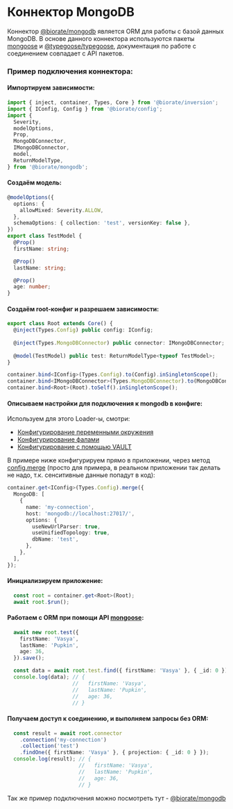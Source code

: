 # Коннектор MongoDB

Коннектор [@biorate/mongodb](https://www.npmjs.com/package/@biorate/mongodb) является
ORM для работы с базой данных MongoDB. В основе данного коннектора используются пакеты
[mongoose](https://www.npmjs.com/mongoose) и 
[@typegoose/typegoose](https://www.npmjs.com/package/@typegoose/typegoose),
документация по работе с соединением совпадает с API пакетов.

### Пример подключения коннектора:

#### Импортируем зависимости:

```ts
import { inject, container, Types, Core } from '@biorate/inversion';
import { IConfig, Config } from '@biorate/config';
import {
  Severity,
  modelOptions,
  Prop,
  MongoDBConnector,
  IMongoDBConnector,
  model,
  ReturnModelType,
} from '@biorate/mongodb';
```

#### Создаём модель:

```ts
@modelOptions({
  options: {
    allowMixed: Severity.ALLOW,
  },
  schemaOptions: { collection: 'test', versionKey: false },
})
export class TestModel {
  @Prop()
  firstName: string;

  @Prop()
  lastName: string;

  @Prop()
  age: number;
}
```

#### Создаём root-конфиг и разрешаем зависимости:

```ts
export class Root extends Core() {
  @inject(Types.Config) public config: IConfig;
    
  @inject(Types.MongoDBConnector) public connector: IMongoDBConnector;
  
  @model(TestModel) public test: ReturnModelType<typeof TestModel>;
}

container.bind<IConfig>(Types.Config).to(Config).inSingletonScope();
container.bind<IMongoDBConnector>(Types.MongoDBConnector).to(MongoDBConnector).inSingletonScope();
container.bind<Root>(Root).toSelf().inSingletonScope();
```

#### Описываем настройки для подключения к mongodb в конфиге:

Используем для этого Loader-ы, смотри:
  - [Конфигурирование переменными окружения](./doc/ENV_LOADER.md)
  - [Конфигурирование фалами](./doc/FILE_LOADER.md)
  - [Конфигурирование с помощью VAULT](./doc/VAULT_LOADER.md)

В примере ниже конфигурируем прямо в приложении, через метод [config.merge](./doc/CONFIGURATION.md)
(просто для примера, в реальном приложении так делать не надо, т.к. сенситивные данные
попадут в код):

```ts
container.get<IConfig>(Types.Config).merge({
  MongoDB: [
    {
      name: 'my-connection',
      host: 'mongodb://localhost:27017/',
      options: {
        useNewUrlParser: true,
        useUnifiedTopology: true,
        dbName: 'test',
      },
    },
  ],
});
```

#### Инициализируем приложение: 

```ts
  const root = container.get<Root>(Root);
  await root.$run();
```

#### Работаем с ORM при помощи API [mongoose](https://www.npmjs.com/mongoose):

```ts
  await new root.test({
    firstName: 'Vasya',
    lastName: 'Pupkin',
    age: 36,
  }).save();

  const data = await root.test.find({ firstName: 'Vasya' }, { _id: 0 });
  console.log(data); // {
                     //   firstName: 'Vasya',
                     //   lastName: 'Pupkin',
                     //   age: 36,
                     // }
```

#### Получаем доступ к соединению, и выполняем запросы без ORM:

```ts
  const result = await root.connector
    .connection('my-connection')
    .collection('test')
    .findOne({ firstName: 'Vasya' }, { projection: { _id: 0 } });
  console.log(result); // {
                       //   firstName: 'Vasya',
                       //   lastName: 'Pupkin',
                       //   age: 36,
                       // }
```

Так же пример подключения можно посмотреть тут -
[@biorate/mongodb](https://www.npmjs.com/package/@biorate/mongodb)
